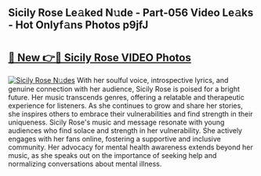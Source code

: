 ## Sicily Rose Le𝚊ked N𝚞de - Part-056 Video Le𝚊ks - Hot Onlyf𝚊ns Photos p9jfJ

# <h2><a href="http://ab97393.deff.icu/?id=Sicily+Rose">🔗 New 👉🔴 Sicily Rose VIDEO Photos</a></h2>

[![Sicily Rose N𝚞des](https://i.imgur.com/rIISA9y.gif)](http://ab97393.deff.icu/?id=Sicily+Rose)
With her soulful voice, introspective lyrics, and genuine connection with her audience, Sicily Rose is poised for a bright future. Her music transcends genres, offering a relatable and therapeutic experience for listeners. As she continues to grow and share her stories, she inspires others to embrace their vulnerabilities and find strength in their uniqueness. Sicily Rose's music and message resonate with young audiences who find solace and strength in her vulnerability. She actively engages with her fans online, fostering a supportive and inclusive community. Her advocacy for mental health awareness extends beyond her music, as she speaks out on the importance of seeking help and normalizing conversations about mental illness.
